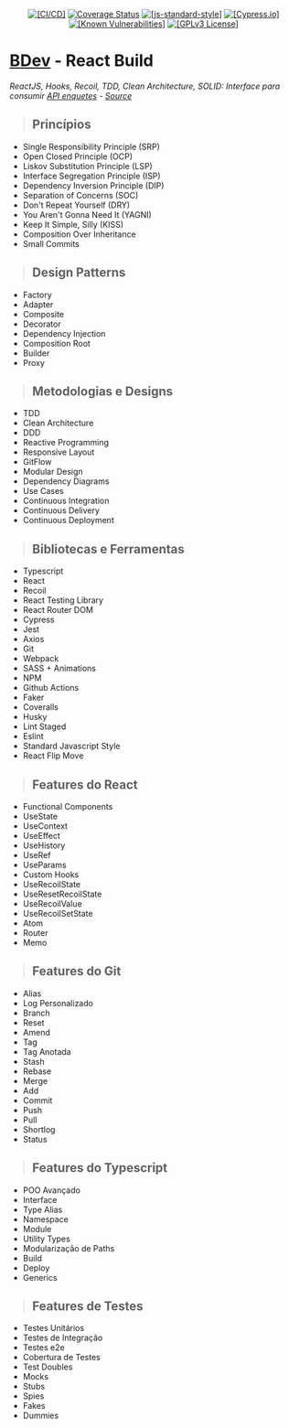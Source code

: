 <p align="center">
  <a href="https://github.com/betomossmann/clean-code-react/actions/workflows/pull_request.yml"><img src="https://github.com/betomossmann/clean-code-react/actions/workflows/pull_request.yml/badge.svg" alt="[CI/CD]"></a>
  <a href='https://coveralls.io/github/betomossmann/clean-code-react?branch=main'><img src='https://coveralls.io/repos/github/betomossmann/clean-code-react/badge.svg?branch=main' alt='Coverage Status' /></a>
  <a href="http://standardjs.com"><img src="https://img.shields.io/badge/code%20style-standard-brightgreen.svg" alt="[js-standard-style]"></a>
  <a href="https://www.cypress.io/"><img src="https://img.shields.io/badge/tested%20with-Cypress-04C38E.svg" alt="[Cypress.io]"></a><br>
  <a href="https://snyk.io/test/github/betomossmann/clean-code-react"><img src="https://snyk.io/test/github/betomossmann/clean-code-react/badge.svg" alt="[Known Vulnerabilities]"></a>
  <a href="https://opensource.org/licenses/"><img src="https://img.shields.io/badge/License-GPL%20v3-yellow.svg" alt="[GPLv3 License]"></a>
<p>

# **[BDev](http://beto.dev.br/) - React Build**

 *ReactJS, Hooks, Recoil, TDD, Clean Architecture, SOLID: Interface para consumir [API enquetes](https://bdev.onrender.com/api-docs/) - [Source](https://github.com/betomossmann/node-clean-api)*

> ## Princípios

* Single Responsibility Principle (SRP)
* Open Closed Principle (OCP)
* Liskov Substitution Principle (LSP)
* Interface Segregation Principle (ISP)
* Dependency Inversion Principle (DIP)
* Separation of Concerns (SOC)
* Don't Repeat Yourself (DRY)
* You Aren't Gonna Need It (YAGNI)
* Keep It Simple, Silly (KISS)
* Composition Over Inheritance
* Small Commits

> ## Design Patterns

* Factory
* Adapter
* Composite
* Decorator
* Dependency Injection
* Composition Root
* Builder
* Proxy

> ## Metodologias e Designs

* TDD
* Clean Architecture
* DDD
* Reactive Programming
* Responsive Layout
* GitFlow
* Modular Design
* Dependency Diagrams
* Use Cases
* Continuous Integration
* Continuous Delivery
* Continuous Deployment

> ## Bibliotecas e Ferramentas

* Typescript
* React
* Recoil
* React Testing Library
* React Router DOM
* Cypress
* Jest
* Axios
* Git
* Webpack
* SASS + Animations
* NPM
* Github Actions
* Faker
* Coveralls
* Husky
* Lint Staged
* Eslint
* Standard Javascript Style
* React Flip Move

> ## Features do React

* Functional Components
* UseState
* UseContext
* UseEffect
* UseHistory
* UseRef
* UseParams
* Custom Hooks
* UseRecoilState
* UseResetRecoilState
* UseRecoilValue
* UseRecoilSetState
* Atom
* Router
* Memo

> ## Features do Git

* Alias
* Log Personalizado
* Branch
* Reset
* Amend
* Tag
* Tag Anotada
* Stash
* Rebase
* Merge
* Add
* Commit
* Push
* Pull
* Shortlog
* Status

> ## Features do Typescript

* POO Avançado
* Interface
* Type Alias
* Namespace
* Module
* Utility Types
* Modularização de Paths
* Build
* Deploy
* Generics

> ## Features de Testes

* Testes Unitários
* Testes de Integração
* Testes e2e
* Cobertura de Testes
* Test Doubles
* Mocks
* Stubs
* Spies
* Fakes
* Dummies
